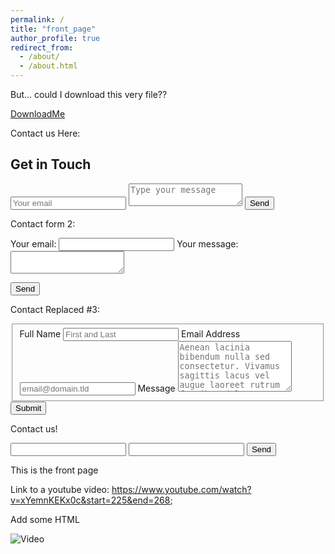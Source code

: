 ```yaml
---
permalink: /
title: "front_page"
author_profile: true
redirect_from: 
  - /about/
  - /about.html
---
```


But... could I download this very file?? 

<a href="front_page.md" download="download">DownloadMe</a>

Contact us Here: 
<div id="contact">
        <h2>Get in Touch</h2>
        <div id="contact-form">
                <form action="https://formspree.io/mnqgllnn" method="POST">
                <input type="hidden" name="_subject" value="Contact request from personal website" />
                <input type="email" name="_replyto" placeholder="Your email" required>
                <textarea name="message" placeholder="Type your message" required></textarea>
                <button type="submit">Send</button>
            </form>
        </div>
    </div>

Contact form 2: 
<form
  action="https://formspree.io/mnqgllnn"
  method="POST"
>
  <label>
    Your email:
    <input type="text" name="_replyto">
  </label>
  <label>
    Your message:
    <textarea name="message"></textarea>
  </label>

  <!-- your other form fields go here -->

  <button type="submit">Send</button>
</form>

Contact Replaced #3: 
<form id="fs-frm" name="simple-contact-form" accept-charset="utf-8" action="https://formspree.io/YOUR_EMAIL_HERE" method="post">
  <fieldset id="fs-frm-inputs">
    <label for="full-name">Full Name</label>
    <input type="text" name="name" id="full-name" placeholder="First and Last" required="">
    <label for="email-address">Email Address</label>
    <input type="email" name="_replyto" id="email-address" placeholder="email@domain.tld" required="">
    <label for="message">Message</label>
    <textarea rows="5" name="message" id="message" placeholder="Aenean lacinia bibendum nulla sed consectetur. Vivamus sagittis lacus vel augue laoreet rutrum faucibus dolor auctor. Donec ullamcorper nulla non metus auctor fringilla nullam quis risus." required=""></textarea>
    <input type="hidden" name="_subject" id="email-subject" value="Contact Form Submission">
  </fieldset>
  <input type="submit" value="Submit">
</form>

Contact us! 

<form action="https://formspree.io/mnqgllnn" method="POST">
  <input type="text" name="name">
  <input type="email" name="_replyto">
  <input type="submit" value="Send">
</form>


This is the front page

Link to a youtube video: https://www.youtube.com/watch?v=xYemnKEKx0c&start=225&end=268;

Add some HTML 

![Video](https://www.youtube.com/embed/5X_QiX-E7aI?start=120)
